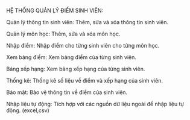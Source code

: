 HỆ THỐNG QUẢN LÝ ĐIỂM SINH VIÊN:

Quản lý thông tin sinh viên: Thêm, sửa và xóa thông tin sinh viên.

Quản lý môn học: Thêm, sửa và xóa môn học.

Nhập điểm: Nhập điểm cho từng sinh viên cho từng môn học.

Xem bảng điểm: Xem bảng điểm của từng sinh viên.

Bảng xếp hạng: Xem bảng xếp hạng của từng sinh viên.

Thống kê: Thống kê số liệu về điểm và xếp hạng của sinh viên.

Bảo mật: Bảo vệ thông tin về điểm của sinh viên.

Nhập liệu tự động: Tích hợp với các nguồn dữ liệu ngoài để nhập liệu tự động. (excel,csv)
